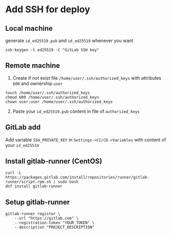 # Add SSH for deploy

## Local machine

generate `id_ed25519.pub` and `id_ed25519` whenever you want

```console
ssh-keygen -t ed25519 -C "GitLab SSH key"
```

## Remote machine

1. Create if not exist file `/home/user/.ssh/authorized_keys` with attributes `600` and ownership `user`

```console
touch /home/user/.ssh/authorized_keys
chmod 600 /home/user/.ssh/authorized_keys
chown user:user /home/user/.ssh/authorized_keys
```
2. Paste your `id_ed25519.pub` content in file of `authorized_keys`

## GitLab add

Add variable `SSH_PRIVATE_KEY` in `Settings->CI/CD->Variables` with content of your `id_ed25519`


## Install gitlab-runner (CentOS)

```console
curl -L https://packages.gitlab.com/install/repositories/runner/gitlab-runner/script.rpm.sh | sudo bash
dnf install gitlab-runner
```
## Setup gitlab-runner

```console
gitlab-runner register \
    --url "https://gitlab.com" \
    --registration-token "YOUR_TOKEN" \
    --description "PROJECT_DESCRIPTION"
```
